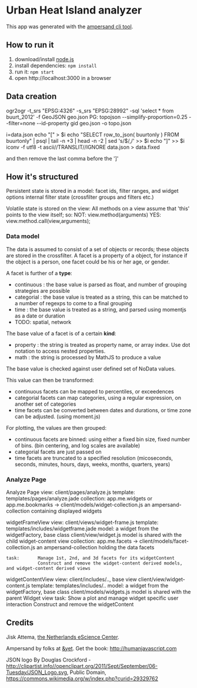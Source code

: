 # Urban Heat Island analyzer

This app was generated with the [ampersand cli tool](http://ampersandjs.com/learn/quick-start-guide).

## How to run it

1. download/install [node.js](http://nodejs.org/)
1. install dependencies: `npm install`
1. run it: `npm start`
1. open http://localhost:3000 in a browser

## Data creation
 ogr2ogr -t_srs "EPSG:4326" -s_srs "EPSG:28992" -sql 'select * from buurt_2012' -f GeoJSON geo.json  PG:
 topojson  --simplify-proportion=0.25 --filter=none --id-property gid geo.json -o topo.json

 i=data.json
 echo "[" > $i
 echo "SELECT row_to_json( buurtonly ) FROM buurtonly" | psql | tail -n +3 | head -n -2 | sed 's/$/,/' >> $i
 echo "]"  >> $i
 iconv -f utf8 -t ascii//TRANSLIT//IGNORE data.json > data.fixed

and then remove the last comma before the ']'


## How it's structured

Persistent state is stored in a model:
    facet ids, filter ranges, and widget options
    internal filter state (crossfilter groups and filters etc.)

Volatile state is stored on the view:
    All methods on a view assume that 'this' points to the view itself; so:
        NOT: view.method(arguments) 
        YES: view.method.call(view,arguments);

### Data model

The data is assumed to consist of a set of objects or records; these objects are stored in the crossfilter.
A facet is a property of a object, for instance if the object is a person, one facet could be his or her age, or gender.

A facet is further of a **type**:
 * continuous : the base value is parsed as float, and number of grouping strategies are possible
 * categorial : the base value is treated as a string, this can be matched to a number of regexps to come to a final grouping
 * time : the base value is treated as a string, and parsed using momentjs as a date or duration
 * TODO: spatial, network

The base value of a facet is of a certain **kind**:
 * property : the string is treated as property name, or array index. Use dot notation to access nested properties.
 * math : the string is processed by MathJS to produce a value

The base value is checked against user defined set of NoData values.

This value can then be transformed:
 * continuous facets can be mapped to percentiles, or exceedences
 * categorial facets can map categories, using a regular expression, on another set of categories
 * time facets can be converted between dates and durations, or time zone can be adjusted. (using moment.js)

For plotting, the values are then grouped:
 * continuous facets are binned: using either a fixed bin size, fixed number of bins. (bin centering, and log scales are available)
 * categorial facets are just passed on
 * time facets are truncated to a specified resolution (micoseconds, seconds, minutes, hours, days, weeks, months, quarters, years)


### Analyze Page

Analyze Page
    view:       client/pages/analyze.js
    template:   templates/pages/analyze.jade
    collection: app.me.widgets or app.me.bookmarks -> client/models/widget-collection.js
                an ampersand-collection containing displayed widgets

widgetFrameView
    view:       client/views/widget-frame.js
    template:   templates/includes/widgetframe.jade
    model:      a widget from the widgetFactory, base class client/view/widget.js
                model is shared with the child widget-content view
    collection: app.me.facets -> client/models/facet-collection.js
                an ampersand-collection holding the data facets

    task:       Manage 1st, 2nd, and 3d facets for its widgetContent
                Construct and remove the widget-content derived models, and widget-content derived views

widgetContentView
    view:       client/includes/.., base view client/view/widget-content.js
    template:   templates/includes/..
    model:      a widget from the widgetFactory, base class client/models/widgets.js
                model is shared with the parent Widget view 
    task:       Show a plot and manage widget specific user interaction
                Construct and remove the widgetContent

## Credits

Jisk Attema, [the Netherlands eScience Center](http://nlesc.nl).

Ampersand by folks at [&yet](http://andyet.com).
Get the book: http://humanjavascript.com


JSON logo By Douglas Crockford - http://clipartist.info//openclipart.org/2011/Sept/September/06-Tuesday/JSON_Logo.svg, Public Domain, https://commons.wikimedia.org/w/index.php?curid=29329762
